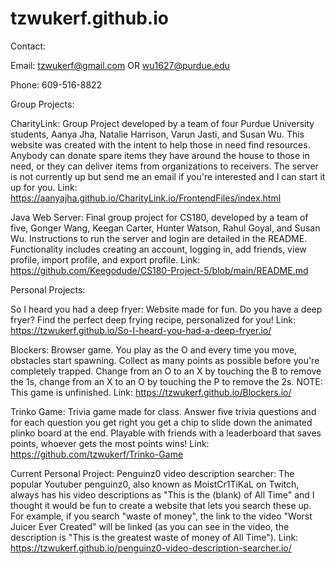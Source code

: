 # tzwukerf.github.io

Contact:

Email: tzwukerf@gmail.com OR wu1627@purdue.edu

Phone: 609-516-8822

Group Projects:

CharityLink: Group Project developed by a team of four Purdue University students, Aanya Jha, Natalie Harrison, Varun Jasti, and Susan Wu. This website was created with the intent to help those in need find resources. Anybody can donate spare items they have around the house to those in need, or they can deliver items from organizations to receivers. The server is not currently up but send me an email if you're interested and I can start it up for you. Link: https://aanyajha.github.io/CharityLink.io/FrontendFiles/index.html

Java Web Server: Final group project for CS180, developed by a team of five, Gonger Wang, Keegan Carter, Hunter Watson, Rahul Goyal, and Susan Wu. Instructions to run the server and login are detailed in the README. Functionality includes creating an account, logging in, add friends, view profile, import profile, and export profile. Link: https://github.com/Keegodude/CS180-Project-5/blob/main/README.md

Personal Projects:

So I heard you had a deep fryer: Website made for fun. Do you have a deep fryer? Find the perfect deep frying recipe, personalized for you! Link: https://tzwukerf.github.io/So-I-heard-you-had-a-deep-fryer.io/

Blockers: Browser game. You play as the O and every time you move, obstacles start spawning. Collect as many points as possible before you're completely trapped. Change from an O to an X by touching the B to remove the 1s, change from an X to an O by touching the P to remove the 2s. NOTE: This game is unfinished. Link: https://tzwukerf.github.io/Blockers.io/

Trinko Game: Trivia game made for class. Answer five trivia questions and for each question you get right you get a chip to slide down the animated plinko board at the end. Playable with friends with a leaderboard that saves points, whoever gets the most points wins! Link: https://github.com/tzwukerf/Trinko-Game

Current Personal Project: 
Penguinz0 video description searcher: The popular Youtuber penguinz0, also known as MoistCr1TiKaL on Twitch, always has his video descriptions as "This is the (blank) of All Time" and I thought it would be fun to create a website that lets you search these up. For example, if you search "waste of money", the link to the video "Worst Juicer Ever Created" will be linked (as you can see in the video, the description is "This is the greatest waste of money of All Time"). Link: https://tzwukerf.github.io/penguinz0-video-description-searcher.io/
